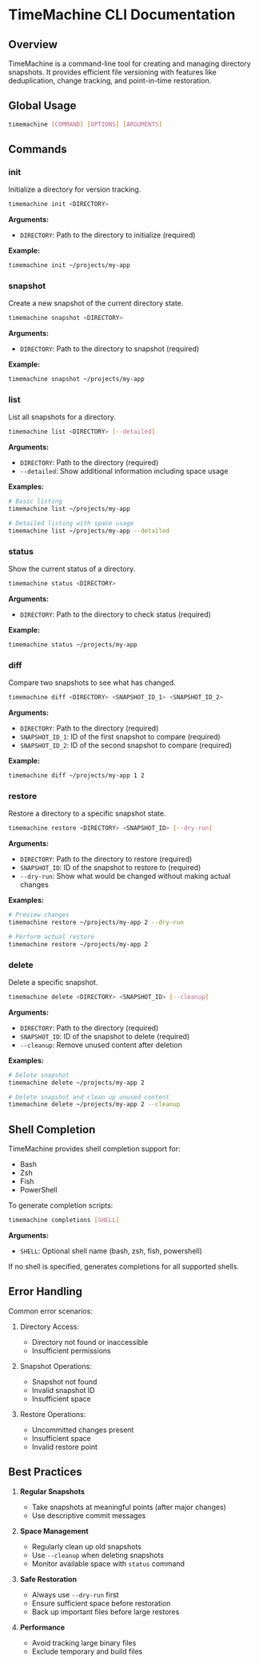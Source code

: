 # TimeMachine CLI Documentation

## Overview

TimeMachine is a command-line tool for creating and managing directory snapshots. It provides efficient file versioning with features like deduplication, change tracking, and point-in-time restoration.

## Global Usage

```bash
timemachine [COMMAND] [OPTIONS] [ARGUMENTS]
```

## Commands

### init
Initialize a directory for version tracking.

```bash
timemachine init <DIRECTORY>
```

**Arguments:**
- `DIRECTORY`: Path to the directory to initialize (required)

**Example:**
```bash
timemachine init ~/projects/my-app
```

### snapshot
Create a new snapshot of the current directory state.

```bash
timemachine snapshot <DIRECTORY>
```

**Arguments:**
- `DIRECTORY`: Path to the directory to snapshot (required)

**Example:**
```bash
timemachine snapshot ~/projects/my-app
```

### list
List all snapshots for a directory.

```bash
timemachine list <DIRECTORY> [--detailed]
```

**Arguments:**
- `DIRECTORY`: Path to the directory (required)
- `--detailed`: Show additional information including space usage

**Examples:**
```bash
# Basic listing
timemachine list ~/projects/my-app

# Detailed listing with space usage
timemachine list ~/projects/my-app --detailed
```

### status
Show the current status of a directory.

```bash
timemachine status <DIRECTORY>
```

**Arguments:**
- `DIRECTORY`: Path to the directory to check status (required)

**Example:**
```bash
timemachine status ~/projects/my-app
```

### diff
Compare two snapshots to see what has changed.

```bash
timemachine diff <DIRECTORY> <SNAPSHOT_ID_1> <SNAPSHOT_ID_2>
```

**Arguments:**
- `DIRECTORY`: Path to the directory (required)
- `SNAPSHOT_ID_1`: ID of the first snapshot to compare (required)
- `SNAPSHOT_ID_2`: ID of the second snapshot to compare (required)

**Example:**
```bash
timemachine diff ~/projects/my-app 1 2
```

### restore
Restore a directory to a specific snapshot state.

```bash
timemachine restore <DIRECTORY> <SNAPSHOT_ID> [--dry-run]
```

**Arguments:**
- `DIRECTORY`: Path to the directory to restore (required)
- `SNAPSHOT_ID`: ID of the snapshot to restore to (required)
- `--dry-run`: Show what would be changed without making actual changes

**Examples:**
```bash
# Preview changes
timemachine restore ~/projects/my-app 2 --dry-run

# Perform actual restore
timemachine restore ~/projects/my-app 2
```

### delete
Delete a specific snapshot.

```bash
timemachine delete <DIRECTORY> <SNAPSHOT_ID> [--cleanup]
```

**Arguments:**
- `DIRECTORY`: Path to the directory (required)
- `SNAPSHOT_ID`: ID of the snapshot to delete (required)
- `--cleanup`: Remove unused content after deletion

**Examples:**
```bash
# Delete snapshot
timemachine delete ~/projects/my-app 2

# Delete snapshot and clean up unused content
timemachine delete ~/projects/my-app 2 --cleanup
```

## Shell Completion

TimeMachine provides shell completion support for:
- Bash
- Zsh
- Fish
- PowerShell

To generate completion scripts:
```bash
timemachine completions [SHELL]
```

**Arguments:**
- `SHELL`: Optional shell name (bash, zsh, fish, powershell)

If no shell is specified, generates completions for all supported shells.

## Error Handling

Common error scenarios:

1. Directory Access:
   - Directory not found or inaccessible
   - Insufficient permissions

2. Snapshot Operations:
   - Snapshot not found
   - Invalid snapshot ID
   - Insufficient space

3. Restore Operations:
   - Uncommitted changes present
   - Insufficient space
   - Invalid restore point

## Best Practices

1. **Regular Snapshots**
   - Take snapshots at meaningful points (after major changes)
   - Use descriptive commit messages

2. **Space Management**
   - Regularly clean up old snapshots
   - Use `--cleanup` when deleting snapshots
   - Monitor available space with `status` command

3. **Safe Restoration**
   - Always use `--dry-run` first
   - Ensure sufficient space before restoration
   - Back up important files before large restores

4. **Performance**
   - Avoid tracking large binary files
   - Exclude temporary and build files
